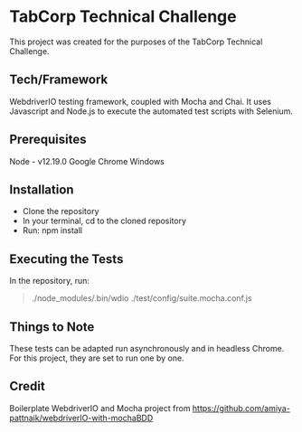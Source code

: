 # TabCorp Technical Challenge
This project was created for the purposes of the TabCorp Technical Challenge.
## Tech/Framework
WebdriverIO testing framework, coupled with Mocha and Chai. It uses Javascript and Node.js to execute the automated test scripts with Selenium.
## Prerequisites
Node - v12.19.0
Google Chrome
Windows
## Installation
- Clone the repository
- In your terminal, cd to the cloned repository
- Run: npm install
## Executing the Tests
In the repository, run:
> ./node_modules/.bin/wdio ./test/config/suite.mocha.conf.js
## Things to Note
These tests can be adapted run asynchronously and in headless Chrome. For this project, they are set to run one by one.
## Credit
Boilerplate WebdriverIO and Mocha project from https://github.com/amiya-pattnaik/webdriverIO-with-mochaBDD